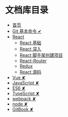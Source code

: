 # 文档库目录

- [首页](README.md)
- [Git 基本命令 ✔](./src/Git/README.md)
- [React](./src/React/README.md)
  - [React 基础](./src/React/01_react_base.md)
  - [React 深入](./src/React/02_react_component_programming.md)
  - [React 脚手架创建项目](./src/React/03_react_practice.md)
  - [React-Router](./src/React/04_react-router.md)
  - [Redux](./src/React/05_redux.md)
  - [React 源码](./src/React/05_redux.md)
- [Vue ✘]()
- [JavaScript ✘]()
- [ES6 ✘]()
- [TypeScript ✘]()
- [webpack ✘]()
- [node ✘]()
- [GitBook ✘]()

